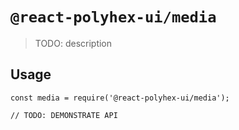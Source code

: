 # `@react-polyhex-ui/media`

> TODO: description

## Usage

```
const media = require('@react-polyhex-ui/media');

// TODO: DEMONSTRATE API
```
